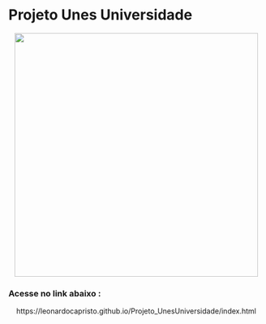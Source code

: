 # Projeto Unes Universidade

<div align="center">
<img height="480" src="https://user-images.githubusercontent.com/107371070/208985259-961e3fed-3412-4a13-bb78-dd1616041bae.PNG"/>
</div>

### Acesse no link abaixo :

<p align="center">
https://leonardocapristo.github.io/Projeto_UnesUniversidade/index.html
</p>
